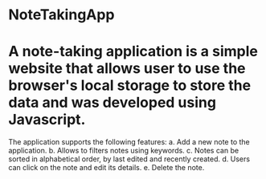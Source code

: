 # NoteTakingApp
# A note-taking application is a simple website that allows user to use the browser's local storage to store the data and was developed using Javascript.
The application supports the following features:
a. Add a new note to the application.
b. Allows to filters notes using keywords.
c. Notes can be sorted in alphabetical order, by last edited and recently created.
d. Users can click on the note and edit its details.
e. Delete the note.
